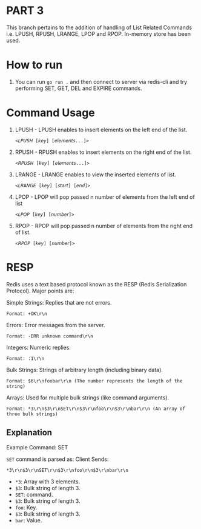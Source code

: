 # PART 3
This branch pertains to the addition of handling of List Related Commands i.e. LPUSH, RPUSH, LRANGE, LPOP and RPOP. In-memory store has been used.

# How to run
1. You can run ```go run .``` and then connect to server via redis-cli and try performing SET, GET, DEL and EXPIRE commands.

# Command Usage
1. LPUSH - LPUSH enables to insert elements on the left end of the list.<br>

    ```<𝘓𝘗𝘜𝘚𝘏 [𝘬𝘦𝘺] [𝘦𝘭𝘦𝘮𝘦𝘯𝘵𝘴...]>```

2. RPUSH - RPUSH enables to insert elements on the right end of the list.

    ```<𝘙𝘗𝘜𝘚𝘏 [𝘬𝘦𝘺] [𝘦𝘭𝘦𝘮𝘦𝘯𝘵𝘴...]>```

3. LRANGE - LRANGE enables to view the inserted elements of list.

    ```<𝘓𝘙A𝘕𝘎𝘌 [𝘬𝘦𝘺] [𝘴𝘵𝘢𝘳𝘵] [𝘦𝘯𝘥]>```

4. LPOP - LPOP will pop passed n number of elements from the left end of list

    ```<𝘓𝘗𝘖𝘗 [𝘬𝘦𝘺] [𝘯𝘶𝘮𝘣𝘦𝘳]>```

5. RPOP - RPOP will pop passed n number of elements from the right end of list.

    ```<𝘙𝘗𝘖𝘗 [𝘬𝘦𝘺] [𝘯𝘶𝘮𝘣𝘦𝘳]>```

# RESP

Redis uses a text based protocol known as the RESP (Redis Serialization Protocol). Major points are:

Simple Strings: Replies that are not errors.

    Format: +OK\r\n

Errors: Error messages from the server.

    Format: -ERR unknown command\r\n

Integers: Numeric replies.

    Format: :1\r\n

Bulk Strings: Strings of arbitrary length (including binary data).

    Format: $6\r\nfoobar\r\n (The number represents the length of the string)

Arrays: Used for multiple bulk strings (like command arguments).

    Format: *3\r\n$3\r\nSET\r\n$3\r\nfoo\r\n$3\r\nbar\r\n (An array of three bulk strings)

## Explanation

Example Command: SET

`SET` command is parsed as:
Client Sends:

```
*3\r\n$3\r\nSET\r\n$3\r\nfoo\r\n$3\r\nbar\r\n
```

- `*3`: Array with 3 elements.
- `$3`: Bulk string of length 3.
- `SET`: command.
- `$3`: Bulk string of length 3.
- `foo`: Key.
- `$3`: Bulk string of length 3.
- `bar`: Value.